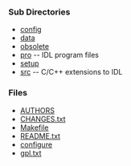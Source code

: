 ### Sub Directories ###
  * [config](Config.md)
  * [data](Data.md)
  * [obsolete](Obsolete.md)
  * [pro](Pro.md) -- IDL program files
  * [setup](Setup.md)
  * [src](Src.md) -- C/C++ extensions to IDL
### Files ###
  * [AUTHORS](http://code.google.com/p/sdssidl/source/browse/trunk/AUTHORS)
  * [CHANGES.txt](http://code.google.com/p/sdssidl/source/browse/trunk/CHANGES.txt)
  * [Makefile](http://code.google.com/p/sdssidl/source/browse/trunk/Makefile)
  * [README.txt](http://code.google.com/p/sdssidl/source/browse/trunk/README.txt)
  * [configure](http://code.google.com/p/sdssidl/source/browse/trunk/configure)
  * [gpl.txt](http://code.google.com/p/sdssidl/source/browse/trunk/gpl.txt)